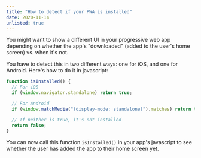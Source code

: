 ```yaml
---
title: "How to detect if your PWA is installed"
date: 2020-11-14
unlisted: true
---
```


You might want to show a different UI in your progressive web app depending on whether the app's "downloaded" (added to the user's home screen) vs. when it's not.

You have to detect this in two different ways: one for iOS, and one for Android. Here's how to do it in javascript:

```javascript
function isInstalled() {
  // For iOS
  if (window.navigator.standalone) return true;

  // For Android
  if (window.matchMedia("(display-mode: standalone)").matches) return true;

  // If neither is true, it's not installed
  return false;
}
```

You can now call this function `isInstalled()` in your app's javascript to see whether the user has added the app to their home screen yet.
